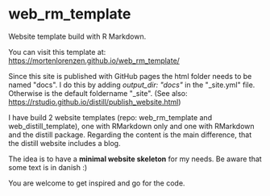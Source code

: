 # web_rm_template
Website template build with R Markdown.

You can visit this template at: https://mortenlorenzen.github.io/web_rm_template/

Since this site is published with GitHub pages the html folder needs to be named "docs". I do this by adding *output_dir: "docs"* in the "_site.yml" file. Otherwise is the default foldername "_site".
(See also: https://rstudio.github.io/distill/publish_website.html)

I have build 2 website templates (repo: web_rm_template and web_distill_template), one with RMarkdown only and one with RMarkdown and the distill package. Regarding the content is the main difference, that the distill website includes a blog.

The idea is to have a **minimal website skeleton** for my needs. Be aware that some text is in danish :)

You are welcome to get inspired and go for the code.